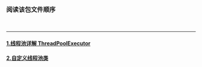 ### 阅读该包文件顺序
<br /><hr />
#### [1.线程池详解 ThreadPoolExecutor](https://github.com/hhdssmys/myFirstGithub/blob/master/ThreadPoolExecutor/%E7%BA%BF%E7%A8%8B%E6%B1%A0%E8%AF%A6%E8%A7%A3%20ThreadPoolExecutor.txt)
#### [2.自定义线程池类](https://github.com/hhdssmys/myFirstGithub/blob/master/ThreadPoolExecutor/%E8%87%AA%E5%AE%9A%E4%B9%89%E7%BA%BF%E7%A8%8B%E6%B1%A0%E7%B1%BB.txt)
<br />
